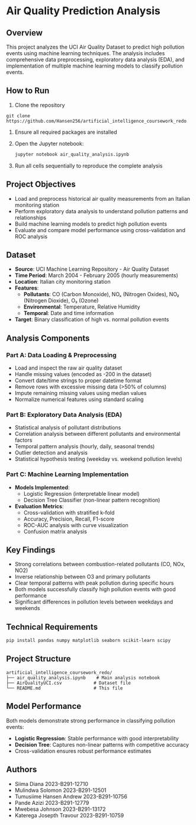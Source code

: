﻿# Air Quality Prediction Analysis

## Overview

This project analyzes the UCI Air Quality Dataset to predict high pollution events using machine learning techniques. The analysis includes comprehensive data preprocessing, exploratory data analysis (EDA), and implementation of multiple machine learning models to classify pollution events.

## How to Run

1. Clone the repository

``` git bash
git clone https://github.com/Hansen256/artificial_intelligence_coursework_redo
```

1. Ensure all required packages are installed

1. Open the Jupyter notebook:

   ```bash
   jupyter notebook air_quality_analysis.ipynb
   ```

1. Run all cells sequentially to reproduce the complete analysis

## Project Objectives

- Load and preprocess historical air quality measurements from an Italian monitoring station
- Perform exploratory data analysis to understand pollution patterns and relationships
- Build machine learning models to predict high pollution events
- Evaluate and compare model performance using cross-validation and ROC analysis

## Dataset

- **Source**: UCI Machine Learning Repository - Air Quality Dataset
- **Time Period**: March 2004 - February 2005 (hourly measurements)
- **Location**: Italian city monitoring station
- **Features**:
  - **Pollutants**: CO (Carbon Monoxide), NOₓ (Nitrogen Oxides), NO₂ (Nitrogen Dioxide), O₃ (Ozone)
  - **Environmental**: Temperature, Relative Humidity
  - **Temporal**: Date and time information
- **Target**: Binary classification of high vs. normal pollution events

## Analysis Components

### Part A: Data Loading & Preprocessing

- Load and inspect the raw air quality dataset
- Handle missing values (encoded as -200 in the dataset)
- Convert date/time strings to proper datetime format
- Remove rows with excessive missing data (>50% of columns)
- Impute remaining missing values using median values
- Normalize numerical features using standard scaling

### Part B: Exploratory Data Analysis (EDA)

- Statistical analysis of pollutant distributions
- Correlation analysis between different pollutants and environmental factors
- Temporal pattern analysis (hourly, daily, seasonal trends)
- Outlier detection and analysis
- Statistical hypothesis testing (weekday vs. weekend pollution levels)

### Part C: Machine Learning Implementation

- **Models Implemented**:
  - Logistic Regression (interpretable linear model)
  - Decision Tree Classifier (non-linear pattern recognition)
- **Evaluation Metrics**:
  - Cross-validation with stratified k-fold
  - Accuracy, Precision, Recall, F1-score
  - ROC-AUC analysis with curve visualization
  - Confusion matrix analysis

## Key Findings

- Strong correlations between combustion-related pollutants (CO, NOx, NO2)
- Inverse relationship between O3 and primary pollutants
- Clear temporal patterns with peak pollution during specific hours
- Both models successfully classify high pollution events with good performance
- Significant differences in pollution levels between weekdays and weekends

## Technical Requirements

```bash
pip install pandas numpy matplotlib seaborn scikit-learn scipy
```

## Project Structure

```text
artificial_intelligence_coursework_redo/
├── air_quality_analysis.ipynb    # Main analysis notebook
├── AirQualityUCI.csv            # Dataset file
└── README.md                    # This file
```

## Model Performance

Both models demonstrate strong performance in classifying pollution events:

- **Logistic Regression**: Stable performance with good interpretability
- **Decision Tree**: Captures non-linear patterns with competitive accuracy
- Cross-validation ensures robust performance estimates

## Authors 

- Siima Diana                2023-B291-12710
- Mulindwa Solomon           2023-B291-12501
- Tumusiime Hansen Andrew    2023-B291-10756
- Pande Azizi                2023-B291-12779
- Mwebesa Johnson            2023-B291-13172
- Katerega Josepth Travour   2023-B291-10759
